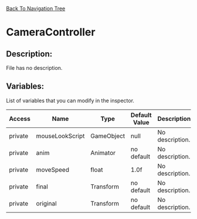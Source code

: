 [Back To Navigation Tree](https://wesleywh.github.io/GameDevRepo/docs/navigation.html)
# CameraController

## Description:
File has no description.

## Variables:
List of variables that you can modify in the inspector.

|Access|Name|Type|Default Value|Description|
|---|---|---|---|---|
|private|mouseLookScript|GameObject|null|No description.|
|private|anim|Animator|no default|No description.|
|private|moveSpeed|float|1.0f|No description.|
|private|final|Transform|no default|No description.|
|private|original|Transform|no default|No description.|
